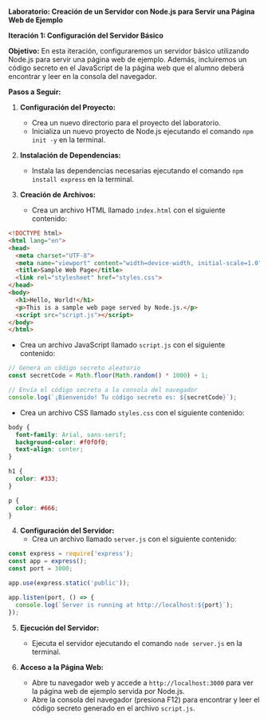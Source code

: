 **Laboratorio: Creación de un Servidor con Node.js para Servir una Página Web de Ejemplo**

**Iteración 1: Configuración del Servidor Básico**

**Objetivo:**
En esta iteración, configuraremos un servidor básico utilizando Node.js para servir una página web de ejemplo. Además, incluiremos un código secreto en el JavaScript de la página web que el alumno deberá encontrar y leer en la consola del navegador.

**Pasos a Seguir:**

1. **Configuración del Proyecto:**
   - Crea un nuevo directorio para el proyecto del laboratorio.
   - Inicializa un nuevo proyecto de Node.js ejecutando el comando `npm init -y` en la terminal.
   
2. **Instalación de Dependencias:**
   - Instala las dependencias necesarias ejecutando el comando `npm install express` en la terminal.

3. **Creación de Archivos:**
   - Crea un archivo HTML llamado `index.html` con el siguiente contenido:

```html
<!DOCTYPE html>
<html lang="en">
<head>
  <meta charset="UTF-8">
  <meta name="viewport" content="width=device-width, initial-scale=1.0">
  <title>Sample Web Page</title>
  <link rel="stylesheet" href="styles.css">
</head>
<body>
  <h1>Hello, World!</h1>
  <p>This is a sample web page served by Node.js.</p>
  <script src="script.js"></script>
</body>
</html>
```

   - Crea un archivo JavaScript llamado `script.js` con el siguiente contenido:

```javascript
// Genera un código secreto aleatorio
const secretCode = Math.floor(Math.random() * 1000) + 1;

// Envía el código secreto a la consola del navegador
console.log(`¡Bienvenido! Tu código secreto es: ${secretCode}`);
```

   - Crea un archivo CSS llamado `styles.css` con el siguiente contenido:

```css
body {
  font-family: Arial, sans-serif;
  background-color: #f0f0f0;
  text-align: center;
}

h1 {
  color: #333;
}

p {
  color: #666;
}
```

4. **Configuración del Servidor:**
   - Crea un archivo llamado `server.js` con el siguiente contenido:

```javascript
const express = require('express');
const app = express();
const port = 3000;

app.use(express.static('public'));

app.listen(port, () => {
  console.log(`Server is running at http://localhost:${port}`);
});
```

5. **Ejecución del Servidor:**
   - Ejecuta el servidor ejecutando el comando `node server.js` en la terminal.

6. **Acceso a la Página Web:**
   - Abre tu navegador web y accede a `http://localhost:3000` para ver la página web de ejemplo servida por Node.js.
   - Abre la consola del navegador (presiona F12) para encontrar y leer el código secreto generado en el archivo `script.js`.
